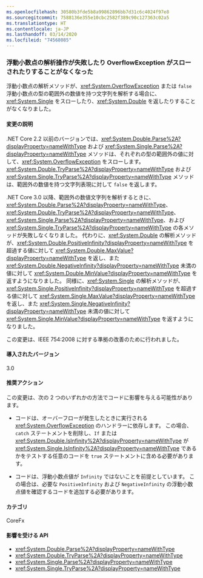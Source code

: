 ```yaml
---
ms.openlocfilehash: 30580b3fde5b8a99862896bb7d31c6c4024f97e8
ms.sourcegitcommit: 7588136e355e10cbc2582f389c90c127363c02a5
ms.translationtype: HT
ms.contentlocale: ja-JP
ms.lasthandoff: 03/14/2020
ms.locfileid: "74568085"
---
```

### <a name="floating-point-parsing-operations-no-longer-fail-or-throw-an-overflowexception"></a>浮動小数点の解析操作が失敗したり OverflowException がスローされたりすることがなくなった

浮動小数点の解析メソッドが、<xref:System.OverflowException> または `false` 浮動小数点の型の範囲外の数値を持つ文字列を解析する場合に、<xref:System.Single> をスローしたり、<xref:System.Double> を返したりすることがなくなりました。

#### <a name="change-description"></a>変更の説明

.NET Core 2.2 以前のバージョンでは、<xref:System.Double.Parse%2A?displayProperty=nameWithType> および <xref:System.Single.Parse%2A?displayProperty=nameWithType> メソッドは、それぞれの型の範囲外の値に対して、<xref:System.OverflowException> をスローします。 <xref:System.Double.TryParse%2A?displayProperty=nameWithType> および <xref:System.Single.TryParse%2A?displayProperty=nameWithType> メソッドは、範囲外の数値を持つ文字列表現に対して `false` を返します。

.NET Core 3.0 以降、範囲外の数値文字列を解析するときに、<xref:System.Double.Parse%2A?displayProperty=nameWithType>、<xref:System.Double.TryParse%2A?displayProperty=nameWithType>、<xref:System.Single.Parse%2A?displayProperty=nameWithType>、および <xref:System.Single.TryParse%2A?displayProperty=nameWithType> の各メソッドが失敗しなくなりました。 代わりに、<xref:System.Double> の解析メソッドが、<xref:System.Double.PositiveInfinity?displayProperty=nameWithType> を超過する値に対して <xref:System.Double.MaxValue?displayProperty=nameWithType> を返し、また <xref:System.Double.NegativeInfinity?displayProperty=nameWithType> 未満の値に対して <xref:System.Double.MinValue?displayProperty=nameWithType> を返すようになりました。 同様に、<xref:System.Single> の解析メソッドが、<xref:System.Single.PositiveInfinity?displayProperty=nameWithType> を超過する値に対して <xref:System.Single.MaxValue?displayProperty=nameWithType> を返し、また <xref:System.Single.NegativeInfinity?displayProperty=nameWithType> 未満の値に対して <xref:System.Single.MinValue?displayProperty=nameWithType> を返すようになりました。

この変更は、IEEE 754:2008 に対する準拠の改善のために行われました。

#### <a name="version-introduced"></a>導入されたバージョン

3.0

#### <a name="recommended-action"></a>推奨アクション

この変更は、次の 2 つのいずれかの方法でコードに影響を与える可能性があります。

- コードは、オーバーフローが発生したときに実行される <xref:System.OverflowException> のハンドラーに依存します。 この場合、`catch` ステートメントを削除し、`If` または <xref:System.Double.IsInfinity%2A?displayProperty=nameWithType> が <xref:System.Single.IsInfinity%2A?displayProperty=nameWithType> であるかをテストする任意のコードを `true` ステートメントに含める必要があります。

- コードは、浮動小数点値が `Infinity` ではないことを前提としています。 この場合は、必要な `PositiveInfinity` および `NegativeInfinity` の浮動小数点値を確認するコードを追加する必要があります。

#### <a name="category"></a>カテゴリ

CoreFx

#### <a name="affected-apis"></a>影響を受ける API

- <xref:System.Double.Parse%2A?displayProperty=nameWithType>
- <xref:System.Double.TryParse%2A?displayProperty=nameWithType>
- <xref:System.Single.Parse%2A?displayProperty=nameWithType>
- <xref:System.Single.TryParse%2A?displayProperty=nameWithType>

<!--

### Affected APIs

- `Overload:System.Double.Parse`
- `Overload:System.Double.TryParse`
- `Overload:System.Single.Parse`
- `Overload:System.Single.TryParse`

-->
